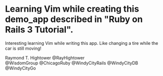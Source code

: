# Learning Vim while creating this demo\_app described in "Ruby on Rails 3 Tutorial".

Interesting learning Vim while writing this app. Like changing a tire
while the car is still moving!

Raymond T. Hightower
@RayHightower<br/>
@WisdomGroup
@ChicagoRuby
@WindyCityRails
@WindyCityDB
@WindyCityGo


